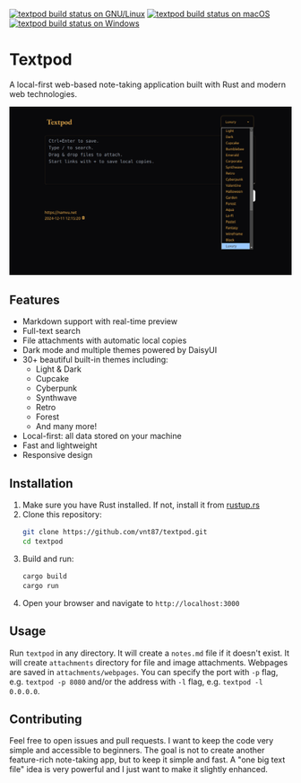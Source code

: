 [![textpod build status on GNU/Linux](https://github.com/freetonik/textpod/workflows/GNU%2FLinux/badge.svg)](https://github.com/freetonik/textpod/actions?query=workflow%3AGNU%2FLinux)
[![textpod build status on macOS](https://github.com/freetonik/textpod/workflows/macOS/badge.svg)](https://github.com/freetonik/textpod/actions?query=workflow%3AmacOS)
[![textpod build status on Windows](https://github.com/freetonik/textpod/workflows/Windows/badge.svg)](https://github.com/freetonik/textpod/actions?query=workflow%3AWindows)

# Textpod

A local-first web-based note-taking application built with Rust and modern web technologies.

![textpod screenshot](screenshot-textpodaisy.png)

## Features

- Markdown support with real-time preview
- Full-text search
- File attachments with automatic local copies
- Dark mode and multiple themes powered by DaisyUI
- 30+ beautiful built-in themes including:
  - Light & Dark
  - Cupcake
  - Cyberpunk
  - Synthwave
  - Retro
  - Forest
  - And many more!
- Local-first: all data stored on your machine
- Fast and lightweight
- Responsive design

## Installation

1. Make sure you have Rust installed. If not, install it from [rustup.rs](https://rustup.rs/)
2. Clone this repository:
   ```bash
   git clone https://github.com/vnt87/textpod.git
   cd textpod
   ```
3. Build and run:
   ```bash
   cargo build
   cargo run
   ```
4. Open your browser and navigate to `http://localhost:3000`

## Usage

Run `textpod` in any directory. It will create a `notes.md` file if it doesn't exist. It will create `attachments` directory for file and image attachments.
Webpages are saved in `attachments/webpages`. You can specify the port with `-p` flag, e.g. `textpod -p 8080` and/or the address with `-l` flag, e.g. `textpod -l 0.0.0.0`.

## Contributing

Feel free to open issues and pull requests. I want to keep the code very simple and accessible to beginners. The goal is not to create another feature-rich note-taking app, but to keep it simple and fast.
A "one big text file" idea is very powerful and I just want to make it slightly enhanced.

